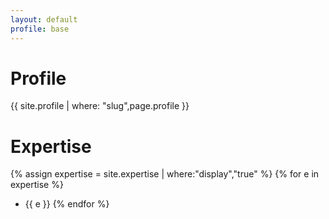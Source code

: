 ```yaml
---
layout: default
profile: base
---
```


# Profile

{{ site.profile | where: "slug",page.profile }}

# Expertise

{% assign expertise = site.expertise | where:"display","true" %}
{% for e in expertise %}
* {{ e }}
{% endfor %}
